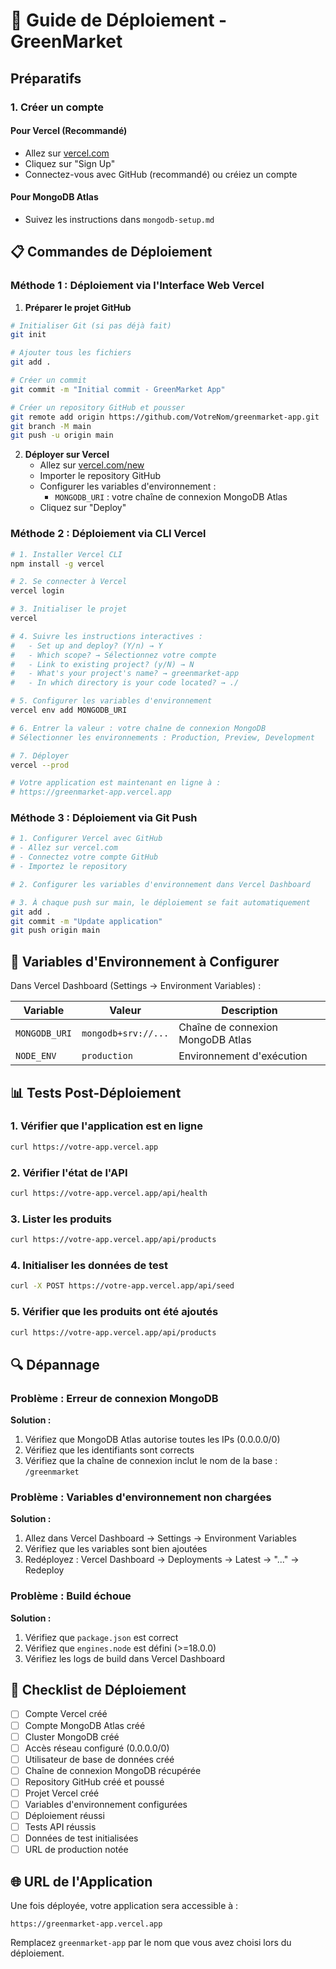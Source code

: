 # 🚀 Guide de Déploiement - GreenMarket

## Préparatifs

### 1. Créer un compte

#### Pour Vercel (Recommandé)
- Allez sur [vercel.com](https://vercel.com)
- Cliquez sur "Sign Up"
- Connectez-vous avec GitHub (recommandé) ou créiez un compte

#### Pour MongoDB Atlas
- Suivez les instructions dans `mongodb-setup.md`

## 📋 Commandes de Déploiement

### Méthode 1 : Déploiement via l'Interface Web Vercel

1. **Préparer le projet GitHub**
```bash
# Initialiser Git (si pas déjà fait)
git init

# Ajouter tous les fichiers
git add .

# Créer un commit
git commit -m "Initial commit - GreenMarket App"

# Créer un repository GitHub et pousser
git remote add origin https://github.com/VotreNom/greenmarket-app.git
git branch -M main
git push -u origin main
```

2. **Déployer sur Vercel**
   - Allez sur [vercel.com/new](https://vercel.com/new)
   - Importer le repository GitHub
   - Configurer les variables d'environnement :
     - `MONGODB_URI` : votre chaîne de connexion MongoDB Atlas
   - Cliquez sur "Deploy"

### Méthode 2 : Déploiement via CLI Vercel

```bash
# 1. Installer Vercel CLI
npm install -g vercel

# 2. Se connecter à Vercel
vercel login

# 3. Initialiser le projet
vercel

# 4. Suivre les instructions interactives :
#   - Set up and deploy? (Y/n) → Y
#   - Which scope? → Sélectionnez votre compte
#   - Link to existing project? (y/N) → N
#   - What's your project's name? → greenmarket-app
#   - In which directory is your code located? → ./

# 5. Configurer les variables d'environnement
vercel env add MONGODB_URI

# 6. Entrer la valeur : votre chaîne de connexion MongoDB
# Sélectionner les environnements : Production, Preview, Development

# 7. Déployer
vercel --prod

# Votre application est maintenant en ligne à :
# https://greenmarket-app.vercel.app
```

### Méthode 3 : Déploiement via Git Push

```bash
# 1. Configurer Vercel avec GitHub
# - Allez sur vercel.com
# - Connectez votre compte GitHub
# - Importez le repository

# 2. Configurer les variables d'environnement dans Vercel Dashboard

# 3. À chaque push sur main, le déploiement se fait automatiquement
git add .
git commit -m "Update application"
git push origin main
```

## 🔧 Variables d'Environnement à Configurer

Dans Vercel Dashboard (Settings → Environment Variables) :

| Variable | Valeur | Description |
|----------|--------|-------------|
| `MONGODB_URI` | `mongodb+srv://...` | Chaîne de connexion MongoDB Atlas |
| `NODE_ENV` | `production` | Environnement d'exécution |

## 📊 Tests Post-Déploiement

### 1. Vérifier que l'application est en ligne
```bash
curl https://votre-app.vercel.app
```

### 2. Vérifier l'état de l'API
```bash
curl https://votre-app.vercel.app/api/health
```

### 3. Lister les produits
```bash
curl https://votre-app.vercel.app/api/products
```

### 4. Initialiser les données de test
```bash
curl -X POST https://votre-app.vercel.app/api/seed
```

### 5. Vérifier que les produits ont été ajoutés
```bash
curl https://votre-app.vercel.app/api/products
```

## 🔍 Dépannage

### Problème : Erreur de connexion MongoDB

**Solution :**
1. Vérifiez que MongoDB Atlas autorise toutes les IPs (0.0.0.0/0)
2. Vérifiez que les identifiants sont corrects
3. Vérifiez que la chaîne de connexion inclut le nom de la base : `/greenmarket`

### Problème : Variables d'environnement non chargées

**Solution :**
1. Allez dans Vercel Dashboard → Settings → Environment Variables
2. Vérifiez que les variables sont bien ajoutées
3. Redéployez : Vercel Dashboard → Deployments → Latest → "..." → Redeploy

### Problème : Build échoue

**Solution :**
1. Vérifiez que `package.json` est correct
2. Vérifiez que `engines.node` est défini (>=18.0.0)
3. Vérifiez les logs de build dans Vercel Dashboard

## 📝 Checklist de Déploiement

- [ ] Compte Vercel créé
- [ ] Compte MongoDB Atlas créé
- [ ] Cluster MongoDB créé
- [ ] Accès réseau configuré (0.0.0.0/0)
- [ ] Utilisateur de base de données créé
- [ ] Chaîne de connexion MongoDB récupérée
- [ ] Repository GitHub créé et poussé
- [ ] Projet Vercel créé
- [ ] Variables d'environnement configurées
- [ ] Déploiement réussi
- [ ] Tests API réussis
- [ ] Données de test initialisées
- [ ] URL de production notée

## 🌐 URL de l'Application

Une fois déployée, votre application sera accessible à :
```
https://greenmarket-app.vercel.app
```

Remplacez `greenmarket-app` par le nom que vous avez choisi lors du déploiement.
